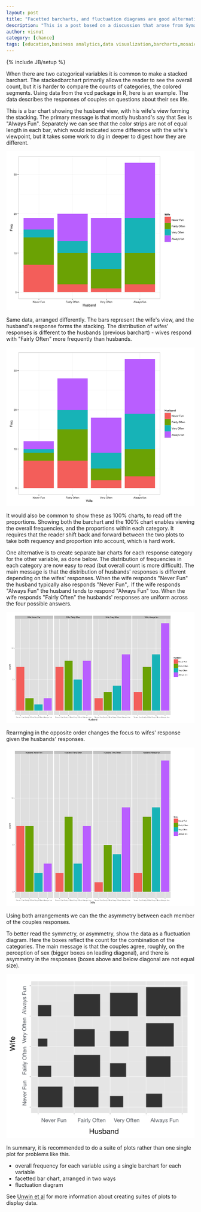 ```yaml
---
layout: post
title: "Facetted barcharts, and fluctuation diagrams are good alternatives to stacked barcharts"
description: "This is a post based on a discussion that arose from Symantha Tyner's summer internship work"
author: visnut
category: [chance]
tags: [education,business analytics,data visualization,barcharts,mosaic plots,facetting]
---
```


{% include JB/setup %}

When there are two categorical variables it is common to make a stacked barchart. The stackedbarchart primarily allows the reader to see the overall count, but it is harder to compare the counts of categories, the colored segments. Using data from the vcd package in R, here is an example. The data describes the responses of couples on questions about their sex life.

This is a bar chart showing the husband view, with his wife's view forming the stacking. The primary message is that mostly husband's say that Sex is "Always Fun".  Separately we can see that the color strips are not of equal length in each bar, which would indicated some difference with the wife's viewpoint, but it takes some work to dig in deeper to digest how they are different.

!["stacked bar 1"](../images/stackedbar-husband.png)

Same data, arranged differently. The bars represent the wife's view, and the husband's response forms the stacking. The distribution of wifes' responses is different to the husbands (previous barchart) - wives respond with "Fairly Often" more frequently than husbands.

!["stacked bar 2"](../images/stackedbar-wife.png)

It would also be common to show these as 100% charts, to read off the proportions. Showing both the barchart and the 100% chart enables viewing the overall frequencies, and the proportions within each category. It requires that the reader shift back and forward between the two plots to take both requency and proportion into account, which is hard work. 

One alternative is to create separate bar charts for each response category for the other variable, as done below. The distribution of frequencies in each category are now easy to read (but overall count is more difficult). The main message is that the distribution of husbands' responses is different depending on the wifes' responses. When the wife responds "Never Fun" the husband typically also responds "Never Fun",. If the wife responds "Always Fun" the husband tends to respond "Always Fun" too. When the wife responds "Fairly Often" the husbands' responses are uniform across the four possible answers.

!["stacked bar 1"](../images/facettedbar-husband.png)

Rearrnging in the opposite order changes the focus to wifes' response given the husbands' responses. 

!["stacked bar 2"](../images/facettedbar-wife.png)

Using both arrangements we can the the asymmetry between each member of the couples responses. 

To better read the symmetry, or asymmetry, show the data as a fluctuation diagram. Here the boxes reflect the count for the combination of the categories. The main message is that the couples agree, roughly, on the perception of sex (bigger boxes on leading diagonal), and there is asymmetry in the responses (boxes above and below diagonal are not equal size). 

!["fluctuation"](../images/fluctuation2.png)

In summary, it is recommended to do a suite of plots rather than one single plot for problems like this. 

- overall frequency for each variable using a single barchart for each variable
- facetted bar chart, arranged in two ways
- fluctuation diagram 

See [Unwin et al](http://journal.r-project.org/archive/2013-1/hofmann-unwin-cook.pdf) for more information about creating suites of plots to display data.
